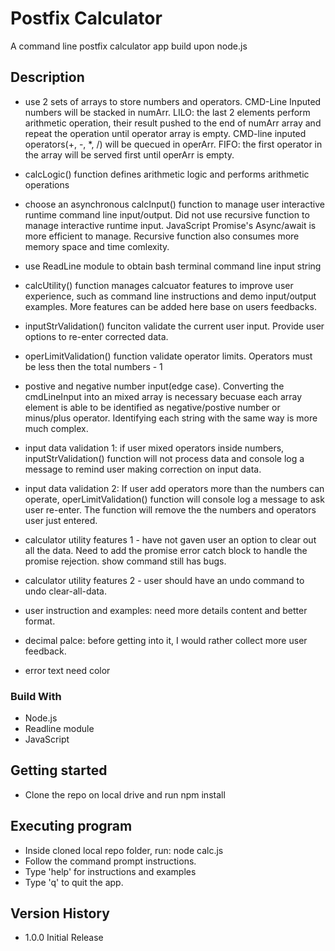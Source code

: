# Postfix Calculator

A command line postfix calculator app build upon node.js

## Description

- use 2 sets of arrays to store numbers and operators. CMD-Line Inputed numbers will be stacked in numArr. LILO: the last 2 elements perform arithmetic operation, their result pushed to the end of numArr array and repeat the operation until operator array is empty. CMD-line inputed operators(+, -, \*, /) will be quecued in operArr. FIFO: the first operator in the array will be served first until operArr is empty.

- calcLogic() function defines arithmetic logic and performs arithmetic operations
- choose an asynchronous calcInput() function to manage user interactive runtime command line input/output. Did not use recursive function to manage interactive runtime input. JavaScript Promise's Async/await is more efficient to manage. Recursive function also consumes more memory space and time comlexity.

- use ReadLine module to obtain bash terminal command line input string
- calcUtility() function manages calcuator features to improve user experience, such as command line instructions and demo input/output examples. More features can be added here base on users feedbacks.
- inputStrValidation() funciton validate the current user input. Provide user options to re-enter corrected data.
- operLimitValidation() function validate operator limits. Operators must be less then the total numbers - 1

- postive and negative number input(edge case). Converting the cmdLineInput into an mixed array is necessary becuase each array element is able to be identified as negative/postive number or minus/plus operator. Identifying each string with the same way is more much complex.

- input data validation 1: if user mixed operators inside numbers, inputStrValidation() function will not process data and console log a message to remind user making correction on input data.

- input data validation 2: If user add operators more than the numbers can operate, operLimitValidation() function will console log a message to ask user re-enter. The function will remove the the numbers and operators user just entered.

- calculator utility features 1 - have not gaven user an option to clear out all the data. Need to add the promise error catch block to handle the promise rejection. show command still has bugs.

- calculator utility features 2 - user should have an undo command to undo clear-all-data.

- user instruction and examples: need more details content and better format.

- decimal palce: before getting into it, I would rather collect more user feedback.

- error text need color

### Build With

- Node.js
- Readline module
- JavaScript

## Getting started

- Clone the repo on local drive and run npm install

## Executing program

- Inside cloned local repo folder, run: node calc.js
- Follow the command prompt instructions.
- Type 'help' for instructions and examples
- Type 'q' to quit the app.

## Version History

- 1.0.0 Initial Release
